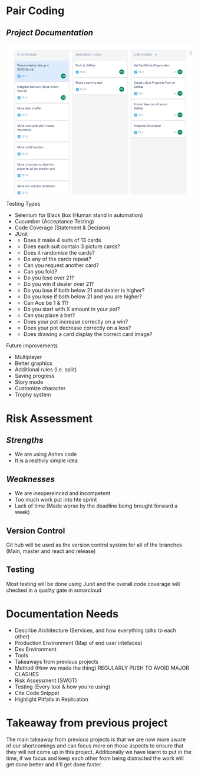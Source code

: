 # Pair Coding
## _Project Documentation_

![Architecture](./Media/Architecture.png)

Testing Types
- Selenium for Black Box (Human stand in automation)
- Cucumber (Acceptance Testing)
- Code Coverage (Statement & Decision)
- JUnit
- - Does it make 4 suits of 13 cards
- - Does each suit contain 3 picture cards?
- - Does it randomise the cards?
- - Do any of the cards repeat?
- - Can you request another card?
- - Can you fold?
- - Do you lose over 21?
- - Do you win if dealer over 21?
- - Do you lose if both below 21 and dealer is higher?
- - Do you lose if both below 21 and you are higher?
- - Can Ace be 1 & 11?
- - Do you start with X amount in your pot?
- - Can you place a bet?
- - Does your pot increase correctly on a win?
- - Does your pot decrease correctly on a loss?
- - Does drawing a card display the correct card image?

Future improvements  
- Multiplayer  
- Better graphics 
- Additional rules (i.e. split) 
- Saving progress  
- Story mode  
- Customize character  
- Trophy system  

# Risk  Assessment
## _Strengths_ 
- We are using Ashes code
- It is a realtivly simple idea 
## _Weaknesses_ 
- We are inexpereinced and incompetent
- Too much work put into hte sprint
- Lack of time (Made worse by the deadline being brought forward a week)


## Version Control
Git hub will be used as the version control system for all of the branches (Main, master and react and release)


## Testing

Most testing will be done using Junit and the overall code coverage will checked in a quality gate in sonarcloud 



# Documentation Needs
- Describe Architecture (Services, and how everything talks to each other)
- Production Environment (Map of end user intefaces)
- Dev Environment
- Tools
- Takeaways from previous projects
- Method (How we made the thing)
REGULARLY PUSH TO AVOID MAJOR CLASHES
- Risk Assessment (SWOT)
- Testing (Every tool & how you're using)
- Cite Code Snippet
- Highlight Pitfalls in Replication

# Takeaway from previous project  

The main takeaway from previous projects is that we are now more aware of our shortcomings and can focus more on those aspects to ensure that they will not come up in this project. Additionally we have learnt to put in the time, if we focus and keep each other from being distracted the work will get done better and it’ll get done faster.  
